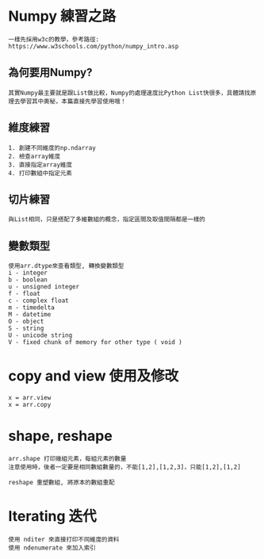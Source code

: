 # Numpy 練習之路
    一樣先採用w3c的教學，參考路徑: https://www.w3schools.com/python/numpy_intro.asp
    
## 為何要用Numpy?
    其實Numpy最主要就是跟List做比較，Numpy的處理速度比Python List快很多，具體請找原理去學習其中奧秘，本篇直接先學習使用哦！

## 維度練習
    1. 創建不同維度的np.ndarray
    2. 檢查array維度
    3. 直接指定array維度
    4. 打印數組中指定元素

## 切片練習
    與List相同，只是搭配了多維數組的概念，指定區間及取值間隔都是一樣的

## 變數類型
    使用arr.dtype來查看類型, 轉換變數類型
    i - integer
    b - boolean
    u - unsigned integer
    f - float
    c - complex float
    m - timedelta
    M - datetime
    O - object
    S - string
    U - unicode string
    V - fixed chunk of memory for other type ( void )

# copy and view 使用及修改
    x = arr.view
    x = arr.copy

# shape, reshape
    arr.shape 打印幾組元素，每組元素的數量
    注意使用時，後者一定要是相同數組數量的，不能[1,2],[1,2,3]，只能[1,2],[1,2]
    
    reshape 重塑數組, 將原本的數組重配

# Iterating 迭代
    使用 nditer 來直接打印不同維度的資料
    使用 ndenumerate 來加入索引